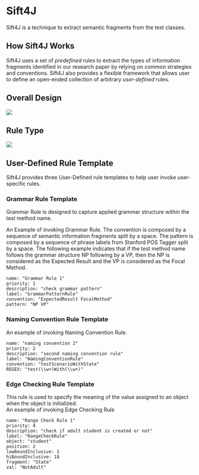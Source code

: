 # Sift4J

Sift4J is a technique to extract semantic fragments from the test classes. 

## How Sift4J Works 

Sift4J uses a set of _predefined_ rules to extract the types of information fragments identified in our research paper
by relying on common strategies and conventions. Sift4J also provides a flexible framework that allows user to define an open-ended
collection of arbitrary _user-defined_ rules. 

## Overall Design 
![](img/RuleEngineDesign.png)

## Rule Type
![](img/RuleType.png)
## User-Defined Rule Template

Sift4J provides three User-Defined rule templates to help user invoke user-specific rules.  

### Grammar Rule Template 

Grammar Rule is designed to capture applied grammar structure within the test method name. 

An Example of invoking Grammar Rule. The convention is composed by a sequence of semantic information fragments split by a space. 
The pattern is composed by a sequence of phrase labels from Stanford POS Tagger split by a space. The following example indicates that if the test method name follows 
the grammar structure NP following by a VP, then the NP is considered as the Expected Result and the VP is considered as the Focal Method.
```
name: "Grammar Rule 1"
priority: 1
description: "check grammar pattern"
label: "GrammarPatternRule"
convention: "ExpectedResult FocalMethod"
pattern: "NP VP"

```
### Naming Convention Rule Template 

An example of invoking Naming Convention Rule.
```
name: "naming convention 2"
priority: 2
description: "second naming convention rule"
label: "NamingConventionRule"
convention: "testScenarioWithState"
REGEX: "test(\\w+)With(\\w+)"
```
### Edge Checking Rule Template

This rule is used to specify the meaning of the value assigned to an object when the object is initialized.  
An example of invoking Edge Checking Rule
```
name: "Range Check Rule 1"
priority: 4
description: "check if adult student is created or not"
label: "RangeCheckRule"
object: "student"
position: 2
lowBoundInclusive: 1
hiBoundInclusive: 18
fragment: "State"
val: "NotAdult"
```